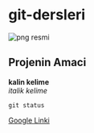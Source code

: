 # git-dersleri

![png resmi](https://png.pngtree.com/png-clipart/20190604/original/pngtree-vector-fashion-flowers-invitation-design-material-png-image_994330.jpg)

## Projenin Amaci
**kalin kelime**</br>
*italik kelime*

`git status`

[Google Linki](http://www.google.com)
